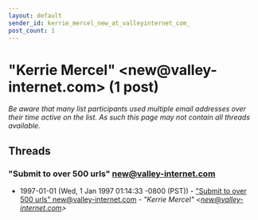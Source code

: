 ```yaml
---
layout: default
sender_id: kerrie_mercel_new_at_valleyinternet_com_
post_count: 1
---
```


# "Kerrie Mercel" <new<span>@</span>valley-internet.com> (1 post)

_Be aware that many list participants used multiple email addresses over their time active on the list. As such this page may not contain all threads available._

## Threads

### "Submit to over 500 urls" <new@valley-internet.com>
+ 1997-01-01 (Wed, 1 Jan 1997 01:14:33 -0800 (PST)) - ["Submit to over 500 urls" <new@valley-internet.com>](/archive/1997/01/51bf0c751953cc5daa16162a9cb8e34d6cfe3fb4d4fcc33ab9978760487ef209) - _"Kerrie Mercel" \<new@valley-internet.com\>_

